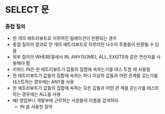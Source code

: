 # SELECT 문

### 중첩 질의
- 한 개의 애트리뷰트로 이루어진 릴레이션이 반환되는 경우
- 중첩 질의의 결과로 한 개의 애트리뷰트로 이루어진 다수의
투플들이 반환될 수 있음
- 외부 질의의 WHERE절에서 IN, ANY(SOME), ALL, EXISTS와
같은 연산자를 사용해야 함
- 키워드 IN은 한 애트리뷰트가 값들의 집합에 속하는가를 테스
트할 때 사용됨
- 한 애트리뷰트가 값들의 집합에 속하는 하나 이상의 값들과
어떤 관계를 갖는가를 테스트하는 경우에는 ANY를 사용
- 한 애트리뷰트가 값들의 집합에 속하는 모든 값들과 어떤 관
계를 갖는가를 테스트하는 경우에는 ALL을 사용
- 예) 영업부나 개발부에 근무하는 사원들의 이름을 검색하라.
    - IN 을 사용한 질의
    